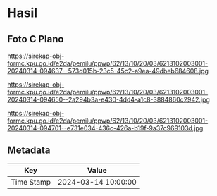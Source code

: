 # Hasil

## Foto C Plano

https://sirekap-obj-formc.kpu.go.id/e2da/pemilu/ppwp/62/13/10/20/03/6213102003001-20240314-094637--573d015b-23c5-45c2-a9ea-49dbeb684608.jpg

https://sirekap-obj-formc.kpu.go.id/e2da/pemilu/ppwp/62/13/10/20/03/6213102003001-20240314-094650--2a294b3a-e430-4dd4-a1c8-3884860c2942.jpg

https://sirekap-obj-formc.kpu.go.id/e2da/pemilu/ppwp/62/13/10/20/03/6213102003001-20240314-094701--e731e034-436c-426a-b19f-9a37c969103d.jpg


## Metadata

| Key        | Value               |
| ---------- | ------------------- |
| Time Stamp | 2024-03-14 10:00:00 |



